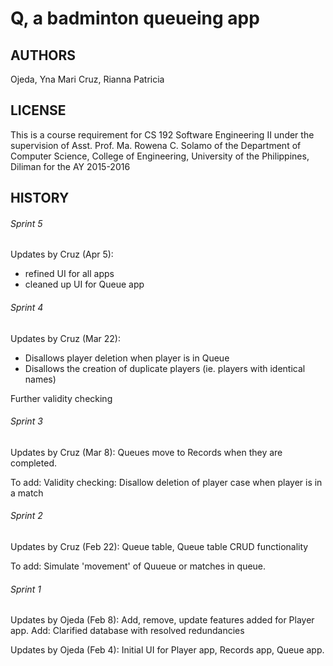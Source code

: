 # Q, a badminton queueing app

## AUTHORS
Ojeda, Yna Mari
Cruz, Rianna Patricia

## LICENSE
This is a course requirement for CS 192 Software Engineering II under the supervision of Asst. Prof. Ma. Rowena C. Solamo of the Department of Computer Science, College of Engineering, University of the Philippines, Diliman for the AY 2015-2016

## HISTORY

###### Sprint 5
Updates by Cruz (Apr 5):
- refined UI for all apps
- cleaned up UI for Queue app

###### Sprint 4
Updates by Cruz (Mar 22):
- Disallows player deletion when player is in Queue
- Disallows the creation of duplicate players (ie. players with identical names)

Further validity checking

###### Sprint 3
Updates by Cruz (Mar 8):
Queues move to Records when they are completed. 

To add: Validity checking: Disallow deletion of player case when player is in a match

###### Sprint 2
Updates by Cruz (Feb 22):
Queue table, Queue table CRUD functionality

To add: Simulate 'movement' of Quueue or matches in queue.

###### Sprint 1
Updates by Ojeda (Feb 8):
Add, remove, update features added for Player app.
Add: Clarified database with resolved redundancies

Updates by Ojeda (Feb 4):
Initial UI for Player app, Records app, Queue app.
